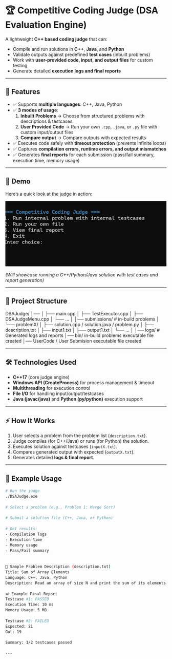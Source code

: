# 🏆 Competitive Coding Judge (DSA Evaluation Engine)

A lightweight **C++ based coding judge** that can:  
- Compile and run solutions in **C++**, **Java**, and **Python**  
- Validate outputs against predefined **test cases** (inbuilt problems)  
- Work with **user-provided code, input, and output files** for custom testing  
- Generate detailed **execution logs and final reports**  

------
## 🚀 Features
- ✅ Supports **multiple languages**: C++, Java, Python  
- ✅ **3 modes of usage**:
  1. **Inbuilt Problems** → Choose from structured problems with descriptions & testcases  
  2. **User Provided Code** → Run your own `.cpp`, `.java`, or `.py` file with custom input/output files
  3. **Compare output** →  Compare outputs with expected results
- ✅ Executes code safely with **timeout protection** (prevents infinite loops)  
- ✅ Captures **compilation errors, runtime errors, and output mismatches**  
- ✅ Generates **final reports** for each submission (pass/fail summary, execution time, memory usage)  

---

## 🎥 Demo
Here’s a quick look at the judge in action:

![Demo](./DSAJudge.gif) 

*(Will showcase running a C++/Python/Java solution with test cases and report generation)*  

---
## 📂 Project Structure
DSAJudge/
│──
│ ├── main.cpp
│ ├── TestExecutor.cpp
│ ├── DSAJudgeMenu.cpp
│ └── ...
│
│── submissions/ # in-build problems
│ └── problemX/
│ ├── solution.cpp / solution.java / problem.py
│ ├── description.txt
│ ├── input1.txt
│ ├── output1.txt
│ └── ...
│
│── logs/ # Generated logs and reports
│── bin/  in-build problems executable file created
│── UserCode / User Submision executable file created


---

## 🛠️ Technologies Used
- **C++17** (core judge engine)  
- **Windows API (CreateProcess)** for process management & timeout  
- **Multithreading** for execution control  
- **File I/O** for handling input/output/testcases  
- **Java (javac/java)** and **Python (py/python)** execution support  

---

## ⚡ How It Works
1. User selects a problem from the problem list (`description.txt`).  
2. Judge compiles (for C++/Java) or runs (for Python) the solution.  
3. Executes solution against testcases (`inputX.txt`).  
4. Compares generated output with expected (`outputX.txt`).  
5. Generates detailed **logs & final report**.  

---

## 📖 Example Usage
```bash
# Run the judge
./DSAJudge.exe

# Select a problem (e.g., Problem 1: Merge Sort)

# Submit a solution file (C++, Java, or Python)

# Get results:
- Compilation logs
- Execution time
- Memory usage
- Pass/Fail summary


🎯 Sample Problem Description (description.txt)
Title: Sum of Array Elements
Language: C++, Java, Python
Description: Read an array of size N and print the sum of its elements.

📊 Example Final Report
Testcase #1: PASSED
Execution Time: 10 ms
Memory Usage: 5 MB

Testcase #2: FAILED
Expected: 21
Got: 19

Summary: 1/2 testcases passed

---
